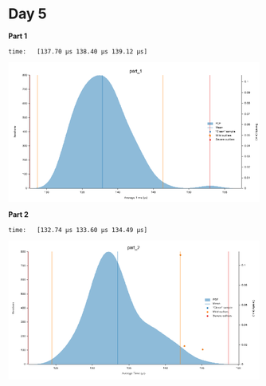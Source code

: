 # Day 5

**Part 1**

```
time:   [137.70 µs 138.40 µs 139.12 µs]
```

![](img/part_1.png)

**Part 2**

```
time:   [132.74 µs 133.60 µs 134.49 µs]
```

![](img/part_2.png)
